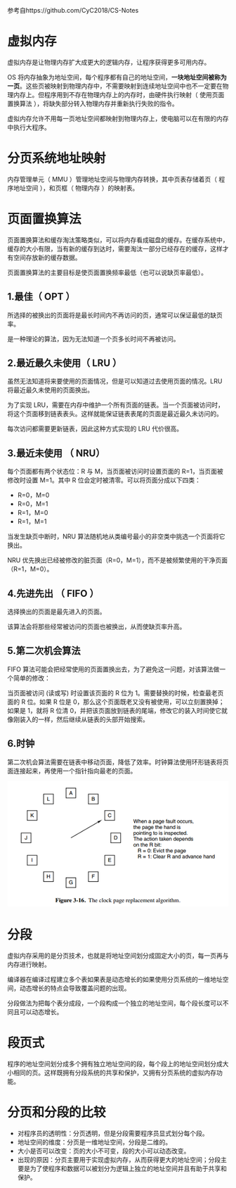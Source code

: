 参考自https://github.com/CyC2018/CS-Notes 

# 虚拟内存

虚拟内存是让物理内存扩大成更大的逻辑内存，让程序获得更多可用内存。

OS 将内存抽象为地址空间，每个程序都有自己的地址空间，**一块地址空间被称为一页**。这些页被映射到物理内存中，不需要映射到连续地址空间中也不一定要在物理内存上。但程序用到不存在物理内存上的内存时，由硬件执行映射（ 使用页面置换算法 ），将缺失部分转入物理内存并重新执行失败的指令。

虚拟内存允许不用每一页地址空间都映射到物理内存上，使电脑可以在有限的内存中执行大程序。

# 分页系统地址映射

内存管理单元（ MMU ）管理地址空间与物理内存转换，其中页表存储着页（ 程序地址空间 ），和页框（ 物理内存 ）的映射表。

# 页面置换算法

页面置换算法和缓存淘汰策略类似，可以将内存看成磁盘的缓存。在缓存系统中，缓存的大小有限，当有新的缓存到达时，需要淘汰一部分已经存在的缓存，这样才有空间存放新的缓存数据。

页面置换算法的主要目标是使页面置换频率最低（也可以说缺页率最低）。

## 1.最佳（ OPT ）

所选择的被换出的页面将是最长时间内不再访问的页，通常可以保证最低的缺页率。

是一种理论的算法，因为无法知道一个页多长时间不再被访问。



## 2.最近最久未使用（ LRU ）

虽然无法知道将来要使用的页面情况，但是可以知道过去使用页面的情况。LRU 将最近最久未使用的页面换出。 

为了实现 LRU，需要在内存中维护一个所有页面的链表。当一个页面被访问时，将这个页面移到链表表头。这样就能保证链表表尾的页面是最近最久未访问的。

每次访问都需要更新链表，因此这种方式实现的 LRU 代价很高。

## 3.最近未使用 （ NRU）

 每个页面都有两个状态位：R 与 M，当页面被访问时设置页面的 R=1，当页面被修改时设置 M=1。其中 R 位会定时被清零。可以将页面分成以下四类： 

- R=0，M=0
- R=0，M=1
- R=1，M=0
- R=1，M=1

当发生缺页中断时，NRU 算法随机地从类编号最小的非空类中挑选一个页面将它换出。

NRU 优先换出已经被修改的脏页面（R=0，M=1），而不是被频繁使用的干净页面（R=1，M=0）。

## 4.先进先出 （ FIFO ）

选择换出的页面是最先进入的页面。

该算法会将那些经常被访问的页面也被换出，从而使缺页率升高。

## 5.第二次机会算法

 FIFO 算法可能会把经常使用的页面置换出去，为了避免这一问题，对该算法做一个简单的修改： 

 当页面被访问 (读或写) 时设置该页面的 R 位为 1。需要替换的时候，检查最老页面的 R 位。如果 R 位是 0，那么这个页面既老又没有被使用，可以立刻置换掉；如果是 1，就将 R 位清 0，并把该页面放到链表的尾端，修改它的装入时间使它就像刚装入的一样，然后继续从链表的头部开始搜索。 

## 6.时钟

 第二次机会算法需要在链表中移动页面，降低了效率。时钟算法使用环形链表将页面连接起来，再使用一个指针指向最老的页面。 

![img](.images\时钟.png)

# 分段

虚拟内存采用的是分页技术，也就是将地址空间划分成固定大小的页，每一页再与内存进行映射。 

编译器在编译过程建立多个表如果表是动态增长的如果使用分页系统的一维地址空间，动态增长的特点会导致覆盖问题的出现。

分段做法为把每个表分成段，一个段构成一个独立的地址空间，每个段长度可以不同且可以动态增长。

# 段页式

程序的地址空间划分成多个拥有独立地址空间的段，每个段上的地址空间划分成大小相同的页。这样既拥有分段系统的共享和保护，又拥有分页系统的虚拟内存功能。



# 分页和分段的比较

- 对程序员的透明性：分页透明，但是分段需要程序员显式划分每个段。
- 地址空间的维度：分页是一维地址空间，分段是二维的。
- 大小是否可以改变：页的大小不可变，段的大小可以动态改变。
- 出现的原因：分页主要用于实现虚拟内存，从而获得更大的地址空间；分段主要是为了使程序和数据可以被划分为逻辑上独立的地址空间并且有助于共享和保护。